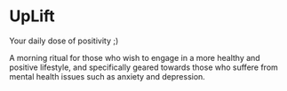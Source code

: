 # UpLift
Your daily dose of positivity ;)

A morning ritual for those who wish to engage in a more healthy and positive lifestyle, and specifically geared towards those who suffere from mental health issues such as anxiety and depression.
